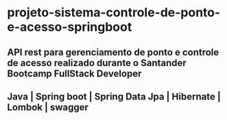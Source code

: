 # projeto-sistema-controle-de-ponto-e-acesso-springboot

## API rest para gerenciamento de ponto e controle de acesso realizado durante o Santander Bootcamp FullStack Developer 
## Java | Spring boot | Spring Data Jpa | Hibernate | Lombok | swagger
